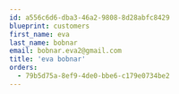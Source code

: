 ```yaml
---
id: a556c6d6-dba3-46a2-9808-8d28abfc8429
blueprint: customers
first_name: eva
last_name: bobnar
email: bobnar.eva2@gmail.com
title: 'eva bobnar'
orders:
  - 79b5d75a-8ef9-4de0-bbe6-c179e0734be2
---
```

